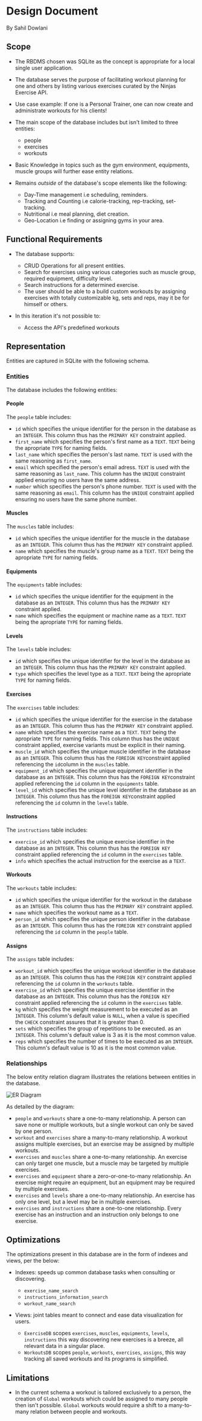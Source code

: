 # Design Document

By Sahil Dowlani

## Scope

* The RBDMS chosen was SQLite as the concept  is appropriate for a local single user application.

* The database serves the purpose of facilitating workout planning for one and others by listing various exercises curated by the Ninjas Exercise API.

* Use case example: If one is a Personal Trainer, one can now create and administrate workouts for his clients!

* The main scope of the database includes but isn't limited to three entities:

    * people
    * exercises
    * workouts

* Basic Knowledge in topics such as the gym environment, equipments, muscle groups will further ease entity relations.

* Remains *outside* of the database's scope elements like the following:

    * Day-Time management i.e scheduling, reminders.
    * Tracking and Counting i.e calorie-tracking, rep-tracking, set-tracking.
    * Nutritional i.e meal planning, diet creation.
    * Geo-Location i.e finding or assigning gyms in your area.

## Functional Requirements

* The database supports:

    * CRUD Operations for all present entities.
    * Search for exercises using various categories such as muscle group, required equipment, difficulty level.
    * Search instructions for a determined exercise.
    * The user should be able to a build custom workouts by assigning exercises with totally customizable kg, sets and reps, may it be for himself or others.

* In this iteration it's not possible to:
    * Access the API's predefined workouts

## Representation
Entities are captured in SQLite with the following schema.

### Entities
The database includes the following entities:

#### People

The `people` table includes:

* `id` which specifies the unique identifier for the person in the database as an `INTEGER`. This column thus has the `PRIMARY KEY` constraint applied.
* `first_name` which specifies the person's first name as a `TEXT`. `TEXT` being the apropriate `TYPE` for naming fields.
* `last_name` which specifies the person's last name. `TEXT` is used with the same reasoning as `first_name`.
* `email` which specified the person's email adress. `TEXT` is used with the same reasoning as `last_name`. This column has the `UNIQUE` constraint applied ensuring no users have the same address.
* `number` which specifies the person's phone number. `TEXT` is used with the same reasoning as `email`. This column has the `UNIQUE` constraint applied ensuring no users have the same phone number.

#### Muscles

The `muscles` table includes:

* `id` which specifies the unique identifier for the muscle in the database as an `INTEGER`. This column thus has the `PRIMARY KEY` constraint applied.
* `name` which specifies the muscle's group name as a `TEXT`. `TEXT` being the apropriate `TYPE` for naming fields.

#### Equipments

The `equipments` table includes:

* `id` which specifies the unique identifier for the equipment in the database as an `INTEGER`. This column thus has the `PRIMARY KEY` constraint applied.
* `name` which specifies the equipment or machine name as a `TEXT`. `TEXT` being the apropriate `TYPE` for naming fields.

#### Levels

The `levels` table includes:

* `id` which specifies the unique identifier for the level in the database as an `INTEGER`. This column thus has the `PRIMARY KEY` constraint applied.
* `type` which specifies the level type as a `TEXT`. `TEXT` being the apropriate `TYPE` for naming fields.

#### Exercises

The `exercises` table includes:

* `id` which specifies the unique identifier for the exercise in the database as an `INTEGER`. This column thus has the `PRIMARY KEY` constraint applied.
* `name` which specifies the exercise name as a `TEXT`. `TEXT` being the apropriate `TYPE` for naming fields. This column thus has the `UNIQUE` constraint applied, exercise variants must be explicit in their naming.
* `muscle_id` which specifies the unique muscle identifier in the database as an `INTEGER`. This column thus has the `FOREIGN KEY`constraint applied referencing the `id`column in the `muscles` table.
* `equipment_id` which specifies the unique equipment identifier in the database as an `INTEGER`. This column thus has the `FOREIGN KEY`constraint applied referencing the `id` column in the `equipments` table.
* `level_id` which specifies the unique level identifier in the database as an `INTEGER`. This column thus has the `FOREIGN KEY`constraint applied referencing the `id` column in the `levels` table.

#### Instructions
The `instructions` table includes:

* `exercise_id` which specifies the unique exercise identifier in the database as an `INTEGER`. This column thus has the `FOREIGN KEY` constraint applied referencing the `id` column in the `exercises` table.
* `info` which specifies the actual instruction for the exercise as a `TEXT`.


#### Workouts
The `workouts` table includes:

* `id` which specifies the unique identifier for the workout in the database as an `INTEGER`. This column thus has the `PRIMARY KEY` constraint applied.
* `name` which specifies the workout name as a `TEXT`.
* `person_id` which specifies the unique person identifier in the database as an `INTEGER`. This column thus has the `FOREIGN KEY` constraint applied referencing the `id` column in the `people` table.

#### Assigns
The `assigns` table includes:

* `workout_id` which specifies the unique workout identifier in the database as an `INTEGER`. This column thus has the `FOREIGN KEY` constraint applied referencing the `id` column in the `workouts` table.
* `exercise_id` which specifies the unique exercise identifier in the database as an `INTEGER`. This column thus has the `FOREIGN KEY` constraint applied referencing the `id` column in the `exercises` table.
* `kg` which specifies the weight measurement to be executed as an `INTEGER`. This column's default value is `NULL`, when a value is specified the `CHECK` constraint assures that it is greater than 0.
* `sets` which specifies the group of repetitions to be executed. as an `INTEGER`. This column's default value is 3 as it is the most common value.
* `reps` which specifies the number of times to be executed as an `INTEGER`. This column's default value is 10 as it is the most common value.


### Relationships

The below entity relation diagram illustrates the relations between entities in the database.

![ER Diagram](entity_relation_diagram.png)

As detailed by the diagram:
* `people` and `workouts` share a one-to-many relationship. A person can save none or multiple workouts, but a single workout can only be saved by one person.
* `workout` and `exercises` share a many-to-many relationship. A workout assigns multiple exercises, but an exercise may be assigned by multiple workouts.
* `exercises` and `muscles` share a one-to-many relationship. An exercise can only target one muscle, but a muscle may be targeted by multiple exercises.
* `exercises` and `equipment` share a zero-or-one-to-many relationship. An exercise might require an equipment, but an equipment may be required by multiple exercises.
* `exercises` and `levels` share a one-to-many relationship. An exercise has only one level, but a level may be in multiple exercises.
* `exercises` and `instructions` share a one-to-one relationship. Every exercise has an instruction and an instruction only belongs to one exercise.

## Optimizations

The optimizations present in this database are in the form of indexes and views, per the below:

* Indexes: speeds up common database tasks when consulting or discovering.
    * `exercise_name_search`
    * `instructions_information_search`
    * `workout_name_search`

* Views: joint tables meant to connect and ease data visualization for users.
    * `ExerciseDB` scopes `exercises`, `muscles`, `equipments`, `levels`, `instructions` this way discovering new exercises is a breeze, all relevant data in a singular place.
    * `WorkoutsDB` scopes `people`, `workouts`, `exercises`, `assigns`, this way tracking all saved workouts and its programs is simplified.

## Limitations

* In the current schema a workout is tailored exclusively to a person, the creation of  `Global` workouts which could be assigned to many people then isn't possible. `Global` workouts would require a shift to a many-to-many relation between people and workouts.

